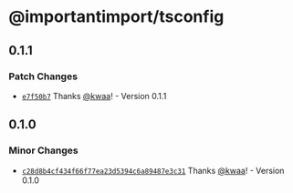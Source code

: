 # @importantimport/tsconfig

## 0.1.1

### Patch Changes

- [`e7f50b7`](https://github.com/importantimport/config/commit/e7f50b705335d53e5c6930a6bafaaee70dfde691) Thanks [@kwaa](https://github.com/kwaa)! - Version 0.1.1

## 0.1.0

### Minor Changes

- [`c28d8b4cf434f66f77ea23d5394c6a89487e3c31`](https://github.com/importantimport/config/commit/c28d8b4cf434f66f77ea23d5394c6a89487e3c31) Thanks [@kwaa](https://github.com/kwaa)! - Version 0.1.0
